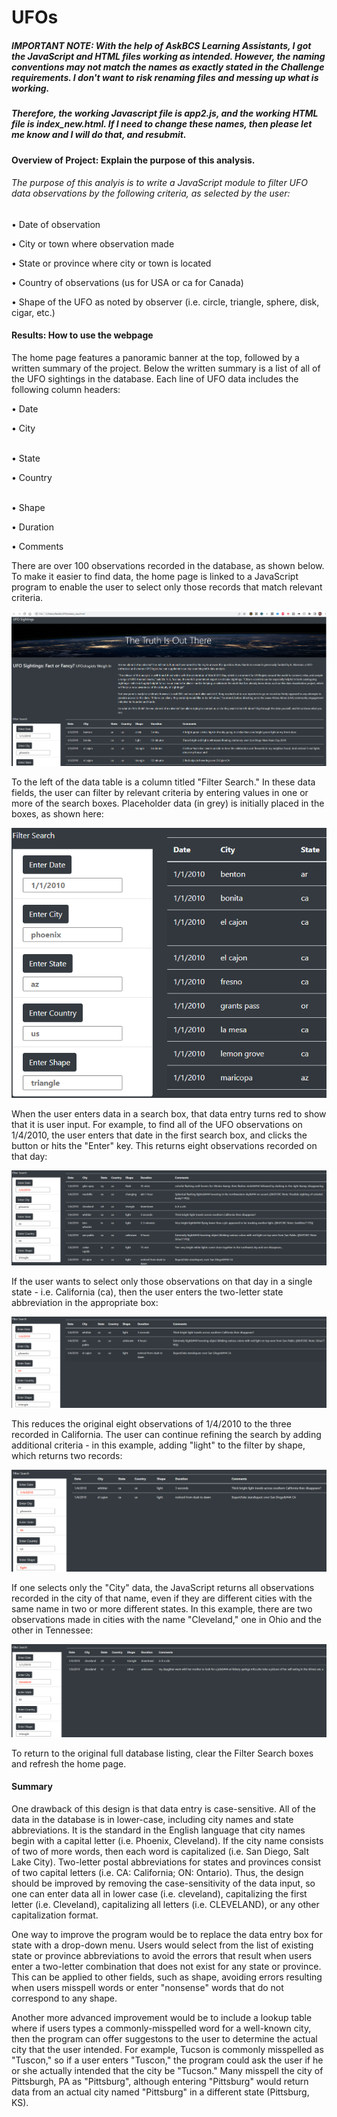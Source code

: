 # UFOs

##### IMPORTANT NOTE: With the help of AskBCS Learning Assistants, I got the JavaScript and HTML files working as intended. However, the naming conventions may not match the names as exactly stated in the Challenge requirements. I don't want to risk renaming files and messing up what is working. 

##### Therefore, the working Javascript file is app2.js, and the working HTML file is index_new.html. If I need to change these names, then please let me know and I will do that, and resubmit.

#### Overview of Project: Explain the purpose of this analysis.

###### The purpose of this analyis is to write a JavaScript module to filter UFO data observations by the following criteria, as selected by the user:

• Date of observation</p>
• City or town where observation made</p>
• State or province where city or town is located</p>
• Country of observations (us for USA or ca for Canada)</p>
• Shape of the UFO as noted by observer (i.e. circle, triangle, sphere, disk, cigar, etc.)</p>

#### Results: How to use the webpage

The home page features a panoramic banner at the top, followed by a written summary of the project. Below the written summary is a list of all of the UFO sightings in the database. Each line of UFO data includes the following column headers:

• Date</p>
• City</p>	
• State</p>	
• Country</p>	
• Shape</p>
• Duration</p>
• Comments</p>

There are over 100 observations recorded in the database, as shown below. To make it easier to find data, the home page is linked to a JavaScript program to enable the user to select only those records that match relevant criteria.

![Full_webpage](images/Full_webpage.png)

To the left of the data table is a column titled "Filter Search." In these data fields, the user can filter by relevant criteria by entering values in one or more of the search boxes. Placeholder data (in grey) is initially placed in the boxes, as shown here:

![Filter_Search](images/Filter_Search.png)

When the user enters data in a search box, that data entry turns red to show that it is user input. For example, to find all of the UFO observations on 1/4/2010, the user enters that date in the first search box, and clicks the button or hits the "Enter" key. This returns eight observations recorded on that day:

![Jan_4](images/Jan_4.png)

If the user wants to select only those observations on that day in a single state - i.e. California (ca), then the user enters the two-letter state abbreviation in the appropriate box:

![Jan_4_ca](images/Jan_4_ca.png)

This reduces the original eight observations of 1/4/2010 to the three recorded in California. The user can continue refining the search by adding additional criteria - in this example, adding "light" to the filter by shape, which returns two records:

![Jan_4_ca_light](images/Jan_4_ca_light.png)

If one selects only the "City" data, the JavaScript returns all observations recorded in the city of that name, even if they are different cities with the same name in two or more different states. In this example, there are two observations made in cities with the name "Cleveland," one in Ohio and the other in Tennessee:

![Cleveland](images/Cleveland.png)

To return to the original full database listing, clear the Filter Search boxes and refresh the home page.

#### Summary

One drawback of this design is that data entry is case-sensitive. All of the data in the database is in lower-case, including city names and state abbreviations. It is the standard in the English language that city names begin with a capital letter (i.e. Phoenix, Cleveland). If the city name consists of two of more words, then each word is capitalized (i.e. San Diego, Salt Lake City).  Two-letter postal abbreviations for states and provinces consist of two capital letters (i.e. CA: California; ON: Ontario). Thus, the design should be improved by removing the case-sensitivity of the data input, so one can enter data all in lower case (i.e. cleveland), capitalizing the first letter (i.e. Cleveland), capitalizing all letters (i.e. CLEVELAND), or any other capitalization format.

One way to improve the program would be to replace the data entry box for state with a drop-down menu. Users would select from the list of existing state or province abbreviations to avoid the errors that result when users enter a two-letter combination that does not exist for any state or province. This can be applied to other fields, such as shape, avoiding errors resulting when users misspell words or enter "nonsense" words that do not correspond to any shape.

Another more advanced improvement would be to include a lookup table where if users types a commonly-misspelled word for a well-known city, then the program can offer suggestons to the user to determine the actual city that the user intended. For example, Tucson is commonly misspelled as "Tuscon," so if a user enters "Tuscon," the program could ask the user if he or she actually intended that the city be "Tucson."  Many misspell the city of Pittsburgh, PA as "Pittsburg", although entering "Pittsburg" would return data from an actual city named "Pittsburg" in a different state (Pittsburg, KS). 
